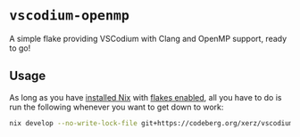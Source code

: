 # `vscodium-openmp`
A simple flake providing VSCodium with Clang and OpenMP support, ready to go!

## Usage
As long as you have [installed Nix](https://nixos.org/download#download-nix)
with [flakes enabled](https://nixos.wiki/wiki/Flakes),
all you have to do is run the following whenever you want to get down to work:

```sh
nix develop --no-write-lock-file git+https://codeberg.org/xerz/vscodium-openmp -c codium
```
